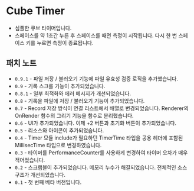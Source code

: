 # Cube Timer
- 심플한 큐브 타이머입니다.
- 스페이스를 약 1초간 누른 후 스페이스를 때면 측정이 시작됩니다. 다시 한 번 스페이스 키를 누르면 측정이 종료됩니다.

## 패치 노트
- `0.9.1` - 파일 저장 / 불러오기 기능에 파일 유효성 검증 로직을 추가했습니다.
- `0.9` - 기록 스크롤 기능이 추가되었습니다.
- `0.8.1` - 일부 최적화와 에러 메시지가 개선되었습니다.
- `0.8` - 기록을 파일에 저장 / 불러오기 기능이 추가되었습니다.
- `0.7` - Record 저장 방식이 연결 리스트에서 배열로 변경되었습니다. Renderer의 OnRender 함수의 그리기 기능을 함수로 분리했습니다.
- `0.6` - UI가 추가되었습니다. 이제 +2 버튼과 초기화 버튼이 추가되었습니다.
- `0.5` - 리소스와 아이콘이 추가되었습니다.
- `0.4` - Timer 모듈 include가 필요하던 TimerTime 타입을 공용 헤더에 포함된 MillisecTime 타입으로 변경하였습니다.
- `0.3` - 타이머를 PerformanceCounter를 사용하게 변경하여 타이머 오차가 매우 적어젔습니다.
- `0.2` - 스크램블이 추가되었습니다. 메모리 누수가 해결되었습니다. 전체적인 소스 구조가 개선되었습니다.
- `0.1` - 첫 번째 베타 버전입니다.
